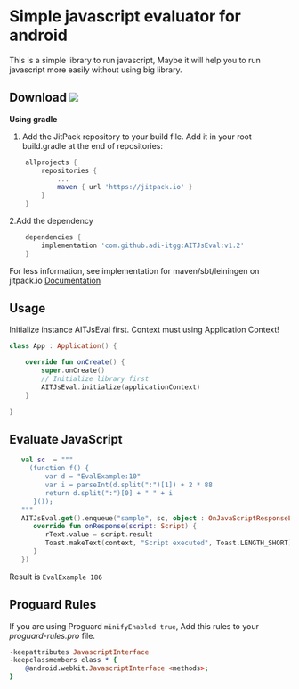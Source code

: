 # Simple javascript evaluator for android
This is a simple library to run javascript, Maybe it will help you to run javascript more easily without using big library.

## Download [![](https://jitpack.io/v/adi-itgg/AITJsEval.svg)](https://jitpack.io/#adi-itgg/AITJsEval)
**Using gradle**
1. Add the JitPack repository to your build file.
Add it in your root build.gradle at the end of repositories:
```gradle
	allprojects {
		repositories {
			...
			maven { url 'https://jitpack.io' }
		}
	}
```
2.Add the dependency
```gradle
	dependencies {
	    implementation 'com.github.adi-itgg:AITJsEval:v1.2'
	}
```
For less information, see implementation for maven/sbt/leiningen on jitpack.io [Documentation](https://jitpack.io/#adi-itgg/AITJsEval)

## Usage
Initialize instance AITJsEval first. Context must using Application Context!
```kotlin
class App : Application() {

    override fun onCreate() {
        super.onCreate()
        // Initialize library first
        AITJsEval.initialize(applicationContext)
    }

}
```

## Evaluate JavaScript
```kotlin
   val sc  = """
     (function f() {
         var d = "EvalExample:10"
         var i = parseInt(d.split(":")[1]) + 2 * 88 
         return d.split(":")[0] + " " + i
      }());
   """
   AITJsEval.get().enqueue("sample", sc, object : OnJavaScriptResponseListener {
      override fun onResponse(script: Script) {
         rText.value = script.result
         Toast.makeText(context, "Script executed", Toast.LENGTH_SHORT).show()
      }
   })
```
Result is `EvalExample 186`

## Proguard Rules
If you are using Proguard `minifyEnabled true`, Add this rules to your *proguard-rules.pro* file.
```pro
-keepattributes JavascriptInterface
-keepclassmembers class * {
    @android.webkit.JavascriptInterface <methods>;
}
```

